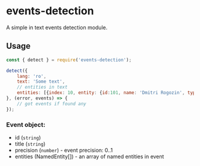 # events-detection

A simple in text events detection module.

## Usage

``` js
const { detect } = require('events-detection');

detect({
    lang: 'ro',
    text: 'Some text',
    // entities in text
    entities: [{index: 10, entity: {id:101, name: 'Dmitri Rogozin', type: 'person'}}]
}, (error, events) => {
    // got events if found any
});

```

### Event object:

- id (`string`)
- title (`string`)
- precision (`number`) - event precision: 0..1
- entities (NamedEntity[]) - an array of named entities in event

